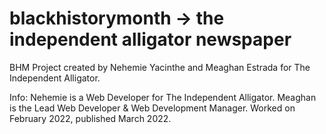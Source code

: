 # blackhistorymonth -> the independent alligator newspaper

BHM Project created by Nehemie Yacinthe and Meaghan Estrada for The Independent Alligator.

Info: Nehemie is a Web Developer for The Independent Alligator. Meaghan is the Lead Web Developer & Web Development Manager. Worked on February 2022, published March 2022.
